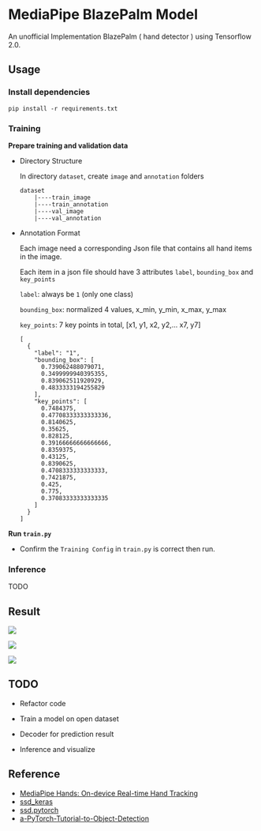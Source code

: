 # MediaPipe BlazePalm Model

An unofficial Implementation BlazePalm ( hand detector ) using Tensorflow 2.0.

## Usage

### Install dependencies

```
pip install -r requirements.txt
```

### Training

**Prepare training and validation data**

- Directory Structure

    In directory `dataset`, create `image` and `annotation` folders

    ```
    dataset
        |----train_image
        |----train_annotation
        |----val_image
        |----val_annotation
    ```
    
- Annotation Format

    Each image need a corresponding Json file that contains all hand items in the image.

    Each item in a json file should have 3 attributes `label`, `bounding_box` and `key_points`
    
    `label`: always be `1` (only one class)
    
    `bounding_box`: normalized 4 values, x_min, y_min, x_max, y_max
    
    `key_points`: 7 key points in total, [x1, y1, x2, y2,... x7, y7]
    
    ```
    [
      {
        "label": "1",
        "bounding_box": [
          0.739062488079071,
          0.3499999940395355,
          0.839062511920929,
          0.4833333194255829
        ],
        "key_points": [
          0.7484375,
          0.47708333333333336,
          0.8140625,
          0.35625,
          0.828125,
          0.39166666666666666,
          0.8359375,
          0.43125,
          0.8390625,
          0.4708333333333333,
          0.7421875,
          0.425,
          0.775,
          0.37083333333333335
        ]
      }
    ]
    ```

**Run `train.py`**

- Confirm the `Training Config` in `train.py` is correct then run.

### Inference

TODO

## Result

![](https://i.imgur.com/F9Wh4T9m.png)

![](https://i.imgur.com/40YP8OBm.png)

![](https://i.imgur.com/KKSmqXUm.png)

## TODO

- Refactor code

- Train a model on open dataset

- Decoder for prediction result

- Inference and visualize

## Reference

- [MediaPipe Hands: On-device Real-time Hand Tracking](https://arxiv.org/abs/2006.10214)
- [ssd_keras](https://github.com/pierluigiferrari/ssd_keras)
- [ssd.pytorch](https://github.com/amdegroot/ssd.pytorch)
- [a-PyTorch-Tutorial-to-Object-Detection](https://github.com/sgrvinod/a-PyTorch-Tutorial-to-Object-Detection)


